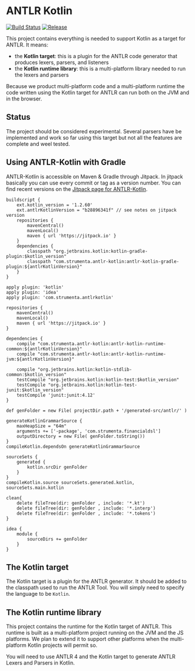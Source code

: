 # ANTLR Kotlin

[![Build Status](https://travis-ci.org/Strumenta/antlr-kotlin.svg?branch=master)](https://travis-ci.org/Strumenta/antlr-kotlin) [![Release](https://jitpack.io/v/com.strumenta/antlr-kotlin.svg)](https://jitpack.io/#com.strumenta/antlr-kotlin)

This project contains everything is needed to support Kotlin as a target for ANTLR. 
It means:

* the **Kotlin target**: this is a plugin for the ANTLR code generator that produces lexers, parsers, and listeners
* the **Kotlin runtime library**: this is a multi-platform library needed to run the lexers and parsers

Because we product multi-platform code and a multi-platform runtime the code written using the Kotlin target for ANTLR can run both on the JVM and in the browser. 

## Status

The project should be considered experimental. Several parsers have be implemented and work so far using this target but not all the features are complete and weel tested.

## Using ANTLR-Kotlin with Gradle

ANTLR-Kotlin is accessible on Maven & Gradle through Jitpack. In jitpack basically you can use every commit or tag as a version number. You can find recent versions on the [Jitpack page for ANTLR-Kotlin](https://jitpack.io/#com.strumenta/antlr-kotlin).

```
buildscript {
    ext.kotlin_version = '1.2.60'
    ext.antlrKotlinVersion = "b28896341f" // see notes on jitpack version
    repositories {
        mavenCentral()
        mavenLocal()
        maven { url 'https://jitpack.io' }
    }
    dependencies {
        classpath "org.jetbrains.kotlin:kotlin-gradle-plugin:$kotlin_version"
        classpath "com.strumenta.antlr-kotlin:antlr-kotlin-gradle-plugin:${antlrKotlinVersion}"
    }
}

apply plugin: 'kotlin'
apply plugin: 'idea'
apply plugin: 'com.strumenta.antlrkotlin'

repositories {
    mavenCentral()
    mavenLocal()
    maven { url 'https://jitpack.io' }
}

dependencies {
    compile "com.strumenta.antlr-kotlin:antlr-kotlin-runtime-common:${antlrKotlinVersion}"
    compile "com.strumenta.antlr-kotlin:antlr-kotlin-runtime-jvm:${antlrKotlinVersion}"

    compile "org.jetbrains.kotlin:kotlin-stdlib-common:$kotlin_version"
    testCompile "org.jetbrains.kotlin:kotlin-test:$kotlin_version"
    testCompile "org.jetbrains.kotlin:kotlin-test-junit:$kotlin_version"
    testCompile 'junit:junit:4.12'
}

def genFolder = new File( projectDir.path + '/generated-src/antlr/' )

generateKotlinGrammarSource {
    maxHeapSize = "64m"
    arguments += ['-package', 'com.strumenta.financialdsl']
    outputDirectory = new File( genFolder.toString())
}
compileKotlin.dependsOn generateKotlinGrammarSource

sourceSets {
    generated {
        kotlin.srcDir genFolder
    }
}
compileKotlin.source sourceSets.generated.kotlin, sourceSets.main.kotlin

clean{
    delete fileTree(dir: genFolder , include: '*.kt')
    delete fileTree(dir: genFolder , include: '*.interp')
    delete fileTree(dir: genFolder , include: '*.tokens')
}

idea {
    module {
        sourceDirs += genFolder
    }
}
```

## The Kotlin target

The Kotlin target is a plugin for the ANTLR generator. It should be added to the classpath used to run the ANTLR Tool.
You will simply need to specify the language to be `Kotlin`.

## The Kotlin runtime library

This project contains the runtime for the Kotlin target of ANTLR. This runtime is built as a multi-platform project
running on the JVM and the JS platforms. We plan to extend it to support other platforms when the multi-platform Kotlin
projects will permit so.

You will need to use ANTLR 4 and the Kotlin target to generate ANTLR Lexers and Parsers in Kotlin. 

